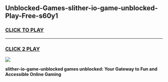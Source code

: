 
## Unblocked-Games-slither-io-game-unblocked-Play-Free-s60y1
<h3>
<a href="https://premium76.site?title=slither-io-game-unblocked&ref=17A">CLICK TO PLAY</a></h3>
<hr>

<h3>
<a href="https://premium76.site?title=slither-io-game-unblocked&ref=17A">CLICK 2 PLAY</a>
  
</h3>

<a href="https://premium76.site?title=slither-io-game-unblocked&ref=17A"><img src="https://clearcache.store/games.png"></a>


**slither-io-game-unblocked games unblocked: Your Gateway to Fun and Accessible Online Gaming**
